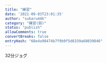 ```yaml
---
title: "練習"
date: '2021-09-03T23:01:35'
author: "subaru44k"
category: "練習(弱)"
status: "publish"
allowComments: true
convertBreaks: false
entryHash: "68e4a98474b7f9b9f5d6339a68039846"
---
```

32分ジョグ

